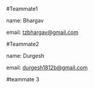 #Teammate1

name: Bhargav

email: tzbhargav@gmail.com

#Teammate2

name: Durgesh

email: durgesh1812b@gmail.com

#teammate 3